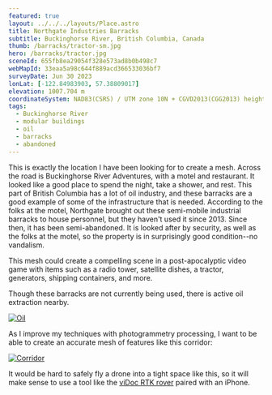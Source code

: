 ```yaml
---
featured: true
layout: ../../../layouts/Place.astro
title: Northgate Industries Barracks
subtitle: Buckinghorse River, British Columbia, Canada
thumb: /barracks/tractor-sm.jpg
hero: /barracks/tractor.jpg
sceneId: 655fb8ea29054f328e573ad8b0b498c7
webMapId: 33eaa5a98c644f889acd366533036bf7
surveyDate: Jun 30 2023
lonLat: [-122.84983903, 57.38809017]
elevation: 1007.704 m
coordinateSystem: NAD83(CSRS) / UTM zone 10N + CGVD2013(CGG2013) height
tags:
  - Buckinghorse River
  - modular buildings
  - oil
  - barracks
  - abandoned
---
```


This is exactly the location I have been looking for to create a mesh. Across the road is Buckinghorse River Adventures, with a motel and restaurant. It looked like a good place to spend the night, take a shower, and rest. This part of British Columbia has a lot of oil industry, and these barracks are a good example of some of the infrastructure that is needed. According to the folks at the motel, Northgate brought out these semi-mobile industrial barracks to house personnel, but they haven't used it since 2013. Since then, it has been semi-abandoned. It is looked after by security, as well as the folks at the motel, so the property is in surprisingly good condition--no vandalism.

This mesh could create a compelling scene in a post-apocalyptic video game with items such as a radio tower, satellite dishes, a tractor, generators, shipping containers, and more.

Though these barracks are not currently being used, there is active oil extraction nearby.

[![Oil](/barracks/oil.jpg)](/barracks/oil.jpg)

As I improve my techniques with photogrammetry processing, I want to be able to create an accurate mesh of features like this corridor:

[![Corridor](/barracks/corridor.jpg)](/barracks/corridor.jpg)

It would be hard to safely fly a drone into a tight space like this, so it will make sense to use a tool like the [viDoc RTK rover](https://www.pix4d.com/product/vidoc-rtk-rover/) paired with an iPhone.

